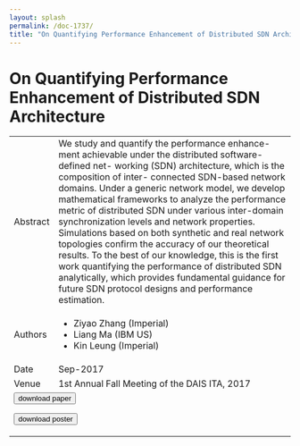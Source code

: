 ```yaml
---
layout: splash
permalink: /doc-1737/
title: "On Quantifying Performance Enhancement of Distributed SDN Architecture"
---
```


# On Quantifying Performance Enhancement of Distributed SDN Architecture

<table>
    <tbody>
    <tr>
        <td>Abstract</td>
        <td>We study and quantify the performance enhance- ment achievable under the distributed software-defined net- working (SDN) architecture, which is the composition of inter- connected SDN-based network domains. Under a generic network model, we develop mathematical frameworks to analyze the performance metric of distributed SDN under various inter-domain synchronization levels and network properties. Simulations based on both synthetic and real network topologies confirm the accuracy of our theoretical results. To the best of our knowledge, this is the first work quantifying the performance of distributed SDN analytically, which provides fundamental guidance for future SDN protocol designs and performance estimation.</td>
    </tr>
    <tr>
        <td>Authors</td>
        <td>
            <ul>
                <li>Ziyao Zhang (Imperial)</li>
                <li>Liang Ma (IBM US)</li>
                <li>Kin Leung (Imperial)</li>
            </ul>
        </td>
    </tr>
    <tr>
        <td>Date</td>
        <td>Sep-2017</td>
    </tr>
    <tr>
        <td>Venue</td>
        <td>1st Annual Fall Meeting of the DAIS ITA, 2017</td>
    </tr>
        <tr>
            <td colspan="2">
                <form method="get" action="https://dais-ita.org/sites/default/files/S_044-paper.pdf">
                    <button type="submit">download paper</button>
                </form>
                <form method="get" action="https://dais-ita.org/sites/default/files/S_044-poster.pdf">
                    <button type="submit">download poster</button>
                </form>
            </td>
        </tr>
    </tbody>
</table>
